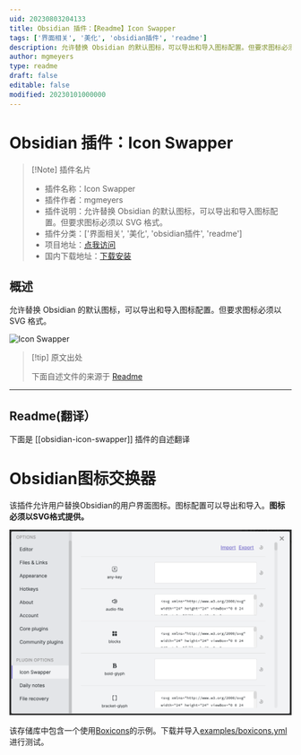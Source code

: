 ```yaml
---
uid: 20230803204133
title: Obsidian 插件：【Readme】Icon Swapper
tags: ['界面相关', '美化', 'obsidian插件', 'readme']
description: 允许替换 Obsidian 的默认图标，可以导出和导入图标配置。但要求图标必须以 SVG 格式。
author: mgmeyers
type: readme
draft: false
editable: false
modified: 20230101000000
---
```


# Obsidian 插件：Icon Swapper

> [!Note] 插件名片
> - 插件名称：Icon Swapper
> - 插件作者：mgmeyers
> - 插件说明：允许替换 Obsidian 的默认图标，可以导出和导入图标配置。但要求图标必须以 SVG 格式。
> - 插件分类：['界面相关', '美化', 'obsidian插件', 'readme']
> - 项目地址：[点我访问](https://github.com/mgmeyers/obsidian-icon-swapper)
> - 国内下载地址：[下载安装](https://pkmer.cn/products/plugin/pluginMarket/?obsidian-icon-swapper)

## 概述

允许替换 Obsidian 的默认图标，可以导出和导入图标配置。但要求图标必须以 SVG 格式。

![Icon Swapper](https://cdn.pkmer.cn/covers/obsidian-icon-swapper.PNG!pkmer)

> [!tip] 原文出处
> 
>下面自述文件的来源于 [Readme](https://ghproxy.net/https://raw.githubusercontent.com/mgmeyers/obsidian-icon-swapper/main/README.md)
> 

---

## Readme(翻译）

下面是 [[obsidian-icon-swapper]] 插件的自述翻译


# Obsidian图标交换器

该插件允许用户替换Obsidian的用户界面图标。图标配置可以导出和导入。**图标必须以SVG格式提供。**

<img src="https://raw.githubusercontent.com/mgmeyers/obsidian-icon-swapper/main/screenshots/01.png" alt="插件截图" />

该存储库中包含一个使用[Boxicons](https://boxicons.com/)的示例。下载并导入[examples/boxicons.yml](./examples/boxicons.yml)进行测试。



